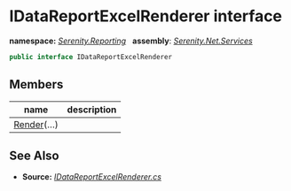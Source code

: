 # IDataReportExcelRenderer interface
**namespace:** *[Serenity.Reporting](../README.md#serenity.reporting-namespace)*   **assembly**: *[Serenity.Net.Services](../README.md)*

```csharp
public interface IDataReportExcelRenderer
```

## Members

| name | description |
| --- | --- |
| [Render](IDataReportExcelRenderer/Render.md)(…) |  |

## See Also

* **Source:** *[IDataReportExcelRenderer.cs](https://github.com/serenity-is/Serenity/blob/master/src/Serenity.Net.Services/Reporting/IDataReportExcelRenderer.cs)*